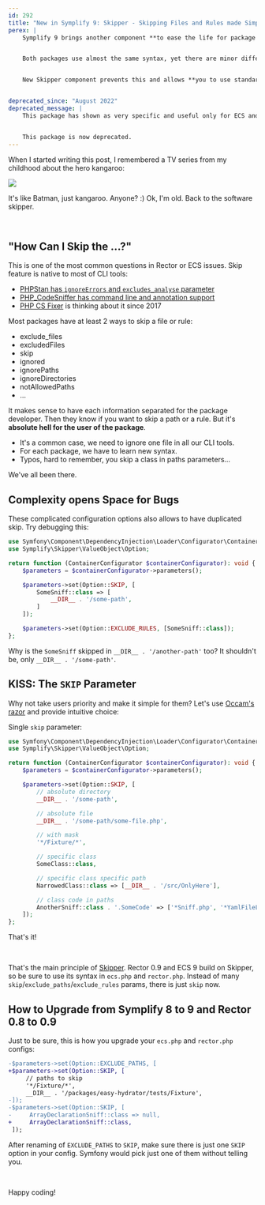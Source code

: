 ```yaml
---
id: 292
title: "New in Symplify 9: Skipper - Skipping Files and Rules made Simple"
perex: |
    Symplify 9 brings another component **to ease the life for package developers**. In Rector and ECS, you can ignore specific absolute paths or dynamic paths by `fnmatch()`. You can also ignore specific Rector, Fixer, and Sniff classes.


    Both packages use almost the same syntax, yet there are minor differences based and syntax tweaks.


    New Skipper component prevents this and allows **you to use standardized syntax in a single `skip` parameters**.


deprecated_since: "August 2022"
deprecated_message: |
    This package has shown as very specific and useful only for ECS and Rector. Instead of juggling single package to make both happy, we decided to merge this package into both and develop inside.


    This package is now deprecated.
---
```


When I started writing this post, I remembered a TV series from my childhood about the hero kangaroo:

<img src="/assets/images/posts/2020/skipper-kangaroo.jpg" class="img-thumbnail">

It's like Batman, just kangaroo. Anyone? :) Ok, I'm old. Back to the software skipper.

<br>

## "How Can I Skip the ...?"

This is one of the most common questions in Rector or ECS issues. Skip feature is native to most of CLI tools:

- [PHPStan has `ignoreErrors` and `excludes_analyse` parameter](https://phpstan.org/user-guide/ignoring-errors)
- [PHP_CodeSniffer has command line and annotation support](https://github.com/squizlabs/PHP_CodeSniffer/wiki/Advanced-Usage#ignoring-files-and-folders)
- [PHP CS Fixer](https://github.com/FriendsOfPHP/PHP-CS-Fixer/issues/3317) is thinking about it since 2017

Most packages have at least 2 ways to skip a file or rule:

- exclude_files
- excludedFiles
- skip
- ignored
- ignorePaths
- ignoreDirectories
- notAllowedPaths
- ...

It makes sense to have each information separated for the package developer. Then they know if you want to skip a path or a rule. But it's **absolute hell for the user of the package**.

- It's a common case, we need to ignore one file in all our CLI tools.
- For each package, we have to learn new syntax.
- Typos, hard to remember, you skip a class in paths parameters...

We've all been there.

## Complexity opens Space for Bugs

These complicated configuration options also allows to have duplicated skip. Try debugging this:

```php
use Symfony\Component\DependencyInjection\Loader\Configurator\ContainerConfigurator;
use Symplify\Skipper\ValueObject\Option;

return function (ContainerConfigurator $containerConfigurator): void {
    $parameters = $containerConfigurator->parameters();

    $parameters->set(Option::SKIP, [
        SomeSniff::class => [
            __DIR__ . '/some-path',
        ]
    ]);

    $parameters->set(Option::EXCLUDE_RULES, [SomeSniff::class]);
};
````

Why is the `SomeSniff` skipped in `__DIR__ . '/another-path'` too? It shouldn't be, only `__DIR__ . '/some-path'`.

## KISS: The `SKIP` Parameter

Why not take users priority and make it simple for them? Let's use [Occam's razor](/blog/2020/03/09/art-of-letting-go/) and provide intuitive choice:

Single `skip` parameter:

```php
use Symfony\Component\DependencyInjection\Loader\Configurator\ContainerConfigurator;
use Symplify\Skipper\ValueObject\Option;

return function (ContainerConfigurator $containerConfigurator): void {
    $parameters = $containerConfigurator->parameters();

    $parameters->set(Option::SKIP, [
        // absolute directory
        __DIR__ . '/some-path',

        // absolute file
        __DIR__ . '/some-path/some-file.php',

        // with mask
        '*/Fixture/*',

        // specific class
        SomeClass::class,

        // specific class specific path
        NarrowedClass::class => [__DIR__ . '/src/OnlyHere'],

        // class code in paths
        AnotherSniff::class . '.SomeCode' => ['*Sniff.php', '*YamlFileLoader.php'],
    ]);
};
````

That's it!

<br>

That's the main principle of [Skipper](https://github.com/symplify/skipper).
Rector 0.9 and ECS 9 build on Skipper, so be sure to use its syntax in `ecs.php` and `rector.php`. Instead of many `skip`/`exclude_paths`/`exclude_rules` params, there is just `skip` now.

## How to Upgrade from Symplify 8 to 9 and Rector 0.8 to 0.9

Just to be sure, this is how you upgrade your `ecs.php` and `rector.php` configs:

```diff
-$parameters->set(Option::EXCLUDE_PATHS, [
+$parameters->set(Option::SKIP, [
     // paths to skip
     '*/Fixture/*',
     __DIR__ . '/packages/easy-hydrator/tests/Fixture',
-]);
-$parameters->set(Option::SKIP, [
-     ArrayDeclarationSniff::class => null,
+     ArrayDeclarationSniff::class,
 ]);
```

After renaming of `EXCLUDE_PATHS` to `SKIP`, make sure there is just one `SKIP` option in your config. Symfony would pick just one of them without telling you.

<br>

Happy coding!
